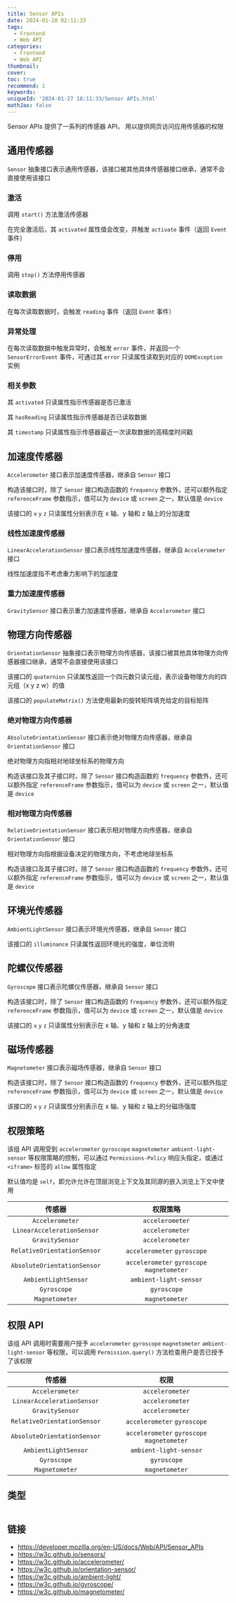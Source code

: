 ```yaml
---
title: Sensor APIs
date: 2024-01-28 02:11:33
tags:
  - Frontend
  - Web API
categories:
  - Frontend
  - Web API
thumbnail:
cover:
toc: true
recommend: 1
keywords:
uniqueId: '2024-01-27 18:11:33/Sensor APIs.html'
mathJax: false
---
```


Sensor APIs 提供了一系列的传感器 API， 用以提供网页访问应用传感器的权限

## 通用传感器

`Sensor` 抽象接口表示通用传感器，该接口被其他具体传感器接口继承，通常不会直接使用该接口

### 激活

调用 `start()` 方法激活传感器

在完全激活后，其 `activated` 属性值会改变，并触发 `activate` 事件（返回 `Event` 事件）

### 停用

调用 `stop()` 方法停用传感器

### 读取数据

在每次读取数据时，会触发 `reading` 事件（返回 `Event` 事件）

### 异常处理

在每次读取数据中触发异常时，会触发 `error` 事件，并返回一个 `SensorErrorEvent` 事件，可通过其 `error` 只读属性读取到对应的 `DOMException` 实例

### 相关参数

其 `activated` 只读属性指示传感器是否已激活

其 `hasReading` 只读属性指示传感器是否已读取数据

其 `timestamp` 只读属性指示传感器最近一次读取数据的高精度时间戳

## 加速度传感器

`Accelerometer` 接口表示加速度传感器，继承自 `Sensor` 接口

构造该接口时，除了 `Sensor` 接口构造函数的 `frequency` 参数外，还可以额外指定 `referenceFrame` 参数指示，值可以为 `device` 或 `screen` 之一，默认值是 `device`

该接口的 `x` `y` `z` 只读属性分别表示在 x 轴、y 轴和 z 轴上的分加速度

### 线性加速度传感器

`LinearAccelerationSensor` 接口表示线性加速度传感器，继承自 `Accelerometer` 接口

线性加速度指不考虑重力影响下的加速度

### 重力加速度传感器

`GravitySensor` 接口表示重力加速度传感器，继承自 `Accelerometer` 接口

## 物理方向传感器

`OrientationSensor` 抽象接口表示物理方向传感器，该接口被其他具体物理方向传感器接口继承，通常不会直接使用该接口

该接口的 `quaternion` 只读属性返回一个四元数只读元组，表示设备物理方向的四元组（x y z w）的值

该接口的 `populateMatrix()` 方法使用最新的旋转矩阵填充给定的目标矩阵

### 绝对物理方向传感器

`AbsoluteOrientationSensor` 接口表示绝对物理方向传感器，继承自 `OrientationSensor` 接口

绝对物理方向指相对地球坐标系的物理方向

构造该接口及其子接口时，除了 `Sensor` 接口构造函数的 `frequency` 参数外，还可以额外指定 `referenceFrame` 参数指示，值可以为 `device` 或 `screen` 之一，默认值是 `device`

### 相对物理方向传感器

`RelativeOrientationSensor` 接口表示相对物理方向传感器，继承自 `OrientationSensor` 接口

相对物理方向指根据设备决定的物理方向，不考虑地球坐标系

构造该接口及其子接口时，除了 `Sensor` 接口构造函数的 `frequency` 参数外，还可以额外指定 `referenceFrame` 参数指示，值可以为 `device` 或 `screen` 之一，默认值是 `device`

## 环境光传感器

`AmbientLightSensor` 接口表示环境光传感器，继承自 `Sensor` 接口

该接口的 `illuminance` 只读属性返回环境光的强度，单位流明

## 陀螺仪传感器

`Gyroscope` 接口表示陀螺仪传感器，继承自 `Sensor` 接口

构造该接口时，除了 `Sensor` 接口构造函数的 `frequency` 参数外，还可以额外指定 `referenceFrame` 参数指示，值可以为 `device` 或 `screen` 之一，默认值是 `device`

该接口的 `x` `y` `z` 只读属性分别表示在 x 轴、y 轴和 z 轴上的分角速度

## 磁场传感器

`Magnetometer` 接口表示磁场传感器，继承自 `Sensor` 接口

构造该接口时，除了 `Sensor` 接口构造函数的 `frequency` 参数外，还可以额外指定 `referenceFrame` 参数指示，值可以为 `device` 或 `screen` 之一，默认值是 `device`

该接口的 `x` `y` `z` 只读属性分别表示在 x 轴、y 轴和 z 轴上的分磁场强度

## 权限策略

该组 API 调用受到 `accelerometer` `gyroscope` `magnetometer` `ambient-light-sensor` 等权限策略的控制，可以通过 `Permissions-Policy` 响应头指定，或通过 `<iframe>` 标签的 `allow` 属性指定

默认值均是 `self`，即允许允许在顶层浏览上下文及其同源的嵌入浏览上下文中使用

| 传感器 | 权限策略 |
| :---: | :---: |
| `Accelerometer` | `accelerometer` |
| `LinearAccelerationSensor` | `accelerometer` |
| `GravitySensor` | `accelerometer` |
| `RelativeOrientationSensor` | `accelerometer` `gyroscope` |
| `AbsoluteOrientationSensor` | `accelerometer` `gyroscope` `magnetometer` |
| `AmbientLightSensor` | `ambient-light-sensor` |
| `Gyroscope` | `gyroscope` |
| `Magnetometer` | `magnetometer` |

## 权限 API

该组 API 调用时需要用户授予 `accelerometer` `gyroscope` `magnetometer` `ambient-light-sensor` 等权限，可以调用 `Permission.query()` 方法检查用户是否已授予了该权限

| 传感器 | 权限 |
| :---: | :---: |
| `Accelerometer` | `accelerometer` |
| `LinearAccelerationSensor` | `accelerometer` |
| `GravitySensor` | `accelerometer` |
| `RelativeOrientationSensor` | `accelerometer` `gyroscope` |
| `AbsoluteOrientationSensor` | `accelerometer` `gyroscope` `magnetometer` |
| `AmbientLightSensor` | `ambient-light-sensor` |
| `Gyroscope` | `gyroscope` |
| `Magnetometer` | `magnetometer` |

## 类型

```ts

```

## 链接

- <https://developer.mozilla.org/en-US/docs/Web/API/Sensor_APIs>
- <https://w3c.github.io/sensors/>
- <https://w3c.github.io/accelerometer/>
- <https://w3c.github.io/orientation-sensor/>
- <https://w3c.github.io/ambient-light/>
- <https://w3c.github.io/gyroscope/>
- <https://w3c.github.io/magnetometer/>
